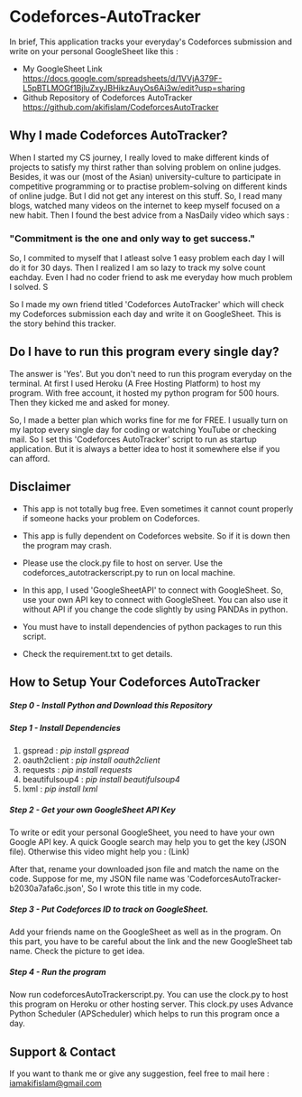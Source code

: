 # Codeforces-AutoTracker

In brief, This application tracks your everyday's Codeforces submission and write on your personal GoogleSheet like this :
- My GoogleSheet Link
https://docs.google.com/spreadsheets/d/1VVjA379F-L5pBTLMOGf1BjluZxyJBHikzAuyOs6Ai3w/edit?usp=sharing
- Github Repository of Codeforces AutoTracker 
https://github.com/akifislam/CodeforcesAutoTracker

## Why I made Codeforces AutoTracker?

When I started my CS journey, I really loved to make different kinds of projects to satisfy my thirst rather than solving problem on online judges. Besides, it was our (most of the Asian) university-culture to participate in competitive programming or to practise problem-solving on different kinds of online judge. But I did not get any interest on this stuff. So, I read many blogs, watched many videos on the internet to keep myself focused on a new habit. Then I found the best advice from a NasDaily video which says : 
   ### "Commitment is the one and only way to get success."
 
So, I commited to myself that I atleast solve 1 easy problem each day I will do it for 30 days. Then I realized I am so lazy to track my solve count eachday. Even I had no coder friend to ask me everyday how much problem I solved. S

So I made my own friend titled 'Codeforces AutoTracker' which will check my Codeforces submission each day and write it on GoogleSheet. This is the story behind this tracker.

## Do I have to run this program every single day?
The answer is 'Yes'. But you don't need to run this program everyday on the terminal. At first I used Heroku (A Free Hosting Platform) to host my program. With free account, it hosted my python program for 500 hours. Then they kicked me and asked for money. 

So, I made a better plan which works fine for me for FREE. I usually turn on my laptop every single day for coding or watching YouTube or checking mail. So I set this 'Codeforces AutoTracker' script to run as startup application. But it is always a better idea to host it somewhere else if you can afford.

## Disclaimer
- This app is not totally bug free. Even sometimes it cannot count properly if someone hacks your problem on Codeforces.
- This app is fully dependent on Codeforces website. So if it is down then the program may crash.

- Please use the clock.py file to host on server. Use the codeforces_autotrackerscript.py to run on local machine.
- In this app, I used 'GoogleSheetAPI' to connect with GoogleSheet. So, use your own API key to connect with GoogleSheet. You can also use it without API if you change the code slightly by using PANDAs in python.

- You must have to install dependencies of python packages to run this script.

- Check the requirement.txt to get details.


## How to Setup Your Codeforces AutoTracker 


##### Step 0 - Install Python and Download this Repository
##### Step 1 - Install Dependencies
  1) gspread : *pip install gspread*
  2) oauth2client : *pip install oauth2client*
  3) requests : *pip install requests*
  4) beautifulsoup4 : *pip install beautifulsoup4*
  5) lxml : *pip install lxml*
##### Step 2 - Get your own GoogleSheet API Key
To write or edit your personal GoogleSheet, you need to have your own Google API key. A quick Google search may help you to get the key (JSON file). Otherwise this video might help you : 
(Link)

After that, rename your downloaded json file and match the name on the code. Suppose for me, my JSON file name was 'CodeforcesAutoTracker-b2030a7afa6c.json', So I wrote this title in my code. 

##### Step 3 - Put Codeforces ID to track on GoogleSheet.
Add your friends name on the GoogleSheet as well as in the program. On this part, you have to be careful about the link and the new GoogleSheet tab name. Check the picture to get idea.


##### Step 4 - Run the program
Now run codeforcesAutoTrackerscript.py.  You can use the clock.py to host this program on Heroku or other hosting server. This clock.py uses Advance Python Scheduler (APScheduler) which helps to run this program once a day.



## Support & Contact
If you want to thank me or give any suggestion, feel free to mail here : 
iamakifislam@gmail.com
